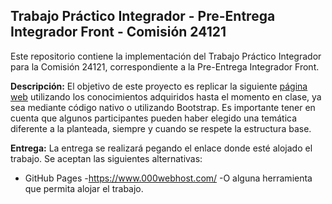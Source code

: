## Trabajo Práctico Integrador - Pre-Entrega Integrador Front - Comisión 24121

Este repositorio contiene la implementación del Trabajo Práctico Integrador para la Comisión 24121, correspondiente a la Pre-Entrega Integrador Front.

**Descripción:**
El objetivo de este proyecto es replicar la siguiente [página web](https://giselemilagros88.github.io/cac_movies_javaphp/) utilizando los conocimientos adquiridos hasta el momento en clase, ya sea mediante código nativo o utilizando Bootstrap. Es importante tener en cuenta que algunos participantes pueden haber elegido una temática diferente a la planteada, siempre y cuando se respete la estructura base.

**Entrega:**
La entrega se realizará pegando el enlace donde esté alojado el trabajo. Se aceptan las siguientes alternativas:
- GitHub Pages
-https://www.000webhost.com/ 
-O alguna herramienta que permita alojar el trabajo.
